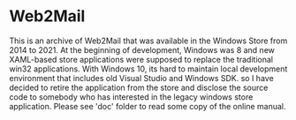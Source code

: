 # Web2Mail
This is an archive of Web2Mail that was available in the Windows Store from 2014 to 2021.
At the beginning of development, Windows was 8 and new XAML-based store applications were supposed to replace the traditional win32 applications.
With Windows 10, its hard to maintain local development environment that includes old Visual Studio and Windows SDK.
so I have decided to retire the application from the store and disclose the source code to somebody who has interested in the legacy windows store application.
Please see 'doc' folder to read some copy of the online manual.
